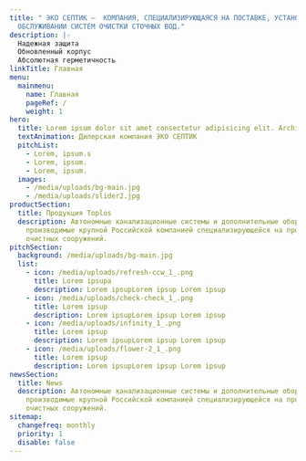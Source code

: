 ```yaml
---
title: " ЭКО СЕПТИК –  КОМПАНИЯ, СПЕЦИАЛИЗИРУЮЩАЯСЯ НА ПОСТАВКЕ, УСТАНОВКЕ И
  ОБСЛУЖИВАНИИ СИСТЕМ ОЧИСТКИ СТОЧНЫХ ВОД."
description: |-
  Надежная защита
  Обновленный корпус
  Абсолютная герметичность
linkTitle: Главная
menu:
  mainmenu:
    name: Главная
    pageRef: /
    weight: 1
hero:
  title: Lorem ipsum dolor sit amet consectetur adipisicing elit. Architecto, neque.
  textAnimation: Дилерская компания ЭКО СЕПТИК
  pitchList:
    - Lorem, ipsum.s
    - Lorem, ipsum.
    - Lorem, ipsum.
  images:
    - /media/uploads/bg-main.jpg
    - /media/uploads/slider2.jpg
productSection:
  title: Продукция Toplos
  description: Автономные канализационные системы и дополнительные оборудования,
    производимые крупной Российской компанией специализирующейся на производстве
    очистных сооружений.
pitchSection:
  background: /media/uploads/bg-main.jpg
  list:
    - icon: /media/uploads/refresh-ccw_1_.png
      title: Lorem ipsupa
      description: Lorem ipsupLorem ipsup Lorem ipsup
    - icon: /media/uploads/check-check_1_.png
      title: Lorem ipsup
      description: Lorem ipsupLorem ipsup Lorem ipsup
    - icon: /media/uploads/infinity_1_.png
      title: Lorem ipsup
      description: Lorem ipsupLorem ipsup Lorem ipsup
    - icon: /media/uploads/flower-2_1_.png
      title: Lorem ipsup
      description: Lorem ipsupLorem ipsup Lorem ipsup
newsSection:
  title: News
  description: Автономные канализационные системы и дополнительные оборудования,
    производимые крупной Российской компанией специализирующейся на производстве
    очистных сооружений.
sitemap:
  changefreq: monthly
  priority: 1
  disable: false
---
```

